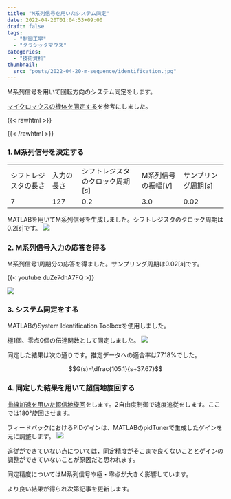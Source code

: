 ```yaml
---
title: "M系列信号を用いたシステム同定"
date: 2022-04-20T01:04:53+09:00
draft: false
tags:
  - "制御工学"
  - "クラシックマウス"
categories:
  - "技術資料"
thumbnail:
  src: "posts/2022-04-20-m-sequence/identification.jpg"
---
```


M系列信号を用いて回転方向のシステム同定をします。

<!--more-->

[マイクロマウスの機体を同定する](http://idken.net/posts/2017-06-02-systemident/)を参考にしました。

{{< rawhtml >}}
<script src="https://cdnjs.cloudflare.com/ajax/libs/mathjax/2.7.4/MathJax.js?config=TeX-AMS-MML_HTMLorMML"></script>
<script type="text/x-mathjax-config">
    MathJax.Hub.Config({tex2jax: {inlineMath: [['$','$'], ['\\(','\\)']]}});
</script>
{{< /rawhtml >}}

### 1. M系列信号を決定する
|    |    |   |   |   |
| ---- |----| ---- | ---- | ---- |
|  シフトレジスタの長さ  | 入力の長さ | シフトレジスタのクロック周期$[s]$ | M系列信号の振幅$[V]$ | サンプリング周期$[s]$ |
|  7  |  127 | 0.2 | 3.0 | 0.02 |

MATLABを用いてM系列信号を生成しました。シフトレジスタのクロック周期は$0.2[s]$です。
![](https://i.imgur.com/XUJEn4P.jpg)
### 2. M系列信号入力の応答を得る
M系列信号1周期分の応答を得ました。サンプリング周期は$0.02[s]$です。

{{< youtube duZe7dhA7FQ >}}

![](https://i.imgur.com/eswxLee.jpg)
### 3. システム同定をする
MATLABのSystem Identification Toolboxを使用しました。

極1個、零点0個の伝達関数として同定しました。
![](https://i.imgur.com/vhyWyq5.jpg)

同定した結果は次の通りです。推定データへの適合率は77.18%でした。

$$G(s)=\dfrac{105.1}{s+37.67}$$
### 4. 同定した結果を用いて超信地旋回する
[曲線加速を用いた超信地旋回](https://teruru-52.github.io/post/2022-03-22-rotation-curved-acceleration/)をします。2自由度制御で速度追従をします。ここでは180°旋回させます。

フィードバックにおけるPIDゲインは、MATLABのpidTunerで生成したゲインを元に調整します。
![](https://i.imgur.com/qCx7JUz.jpg)

追従ができていない点については，同定精度がそこまで良くないこととゲインの調整ができていないことが原因だと思われます。

同定精度についてはM系列信号や極・零点が大きく影響しています。

より良い結果が得られ次第記事を更新します。
